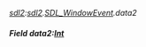 _[sdl2](../../modules/sdl2/sdl2-module.md):[sdl2](../../modules/sdl2/sdl2-module.md).[SDL\_WindowEvent](../../modules/sdl2/sdl2-sdl_windowevent.md).data2_
##### Field data2:[Int](../../modules/wonkey/wonkey-types-int.md)
